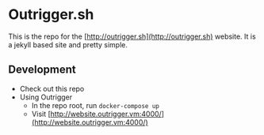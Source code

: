 # Outrigger.sh

This is the repo for the [http://outrigger.sh](http://outrigger.sh) website. It is a jekyll based site and pretty simple.

## Development

* Check out this repo
* Using Outrigger
   * In the repo root, run `docker-compose up`
   * Visit [http://website.outrigger.vm:4000/](http://website.outrigger.vm:4000/)
